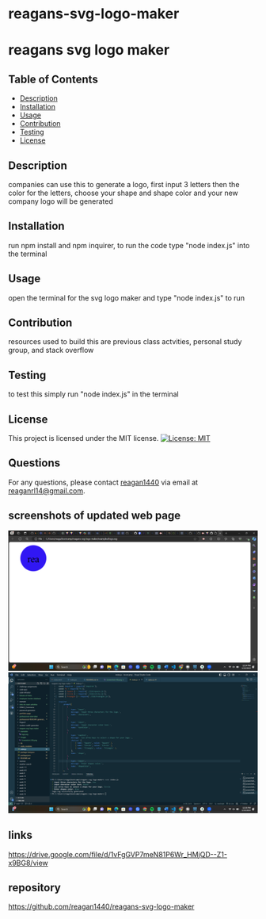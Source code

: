 # reagans-svg-logo-maker

# reagans svg logo maker

## Table of Contents
* [Description](#description)
* [Installation](#installation)
* [Usage](#usage)
* [Contribution](#contribution)
* [Testing](#testing)
* [License](#license)

## Description
companies can use this to generate a logo, first input 3 letters then the color for the letters, choose your shape and shape color and your new company logo will be generated

## Installation
run npm install and npm inquirer, to run the code type "node index.js" into the terminal

## Usage
open the terminal for the svg logo maker and type "node index.js" to run 

## Contribution
resources used to build this are previous class actvities, personal study group, and stack overflow

## Testing
to test this simply run "node index.js" in the terminal

## License
This project is licensed under the MIT license.
[![License: MIT](https://img.shields.io/badge/License-MIT-yellow.svg)](https://opensource.org/licenses/MIT)

## Questions
For any questions, please contact [reagan1440](https://github.com/reagan1440) via email at reaganrl14@gmail.com.

## screenshots of updated web page
![Alt text](<images/Screenshot (10).png>)
![Alt text](<images/Screenshot (11).png>)

## links
https://drive.google.com/file/d/1vFgGVP7meN81P6Wr_HMjQD--Z1-x9BG8/view


## repository
https://github.com/reagan1440/reagans-svg-logo-maker
